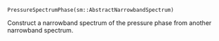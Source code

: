 ```
PressureSpectrumPhase(sm::AbstractNarrowbandSpectrum)
```

Construct a narrowband spectrum of the pressure phase from another narrowband spectrum.
